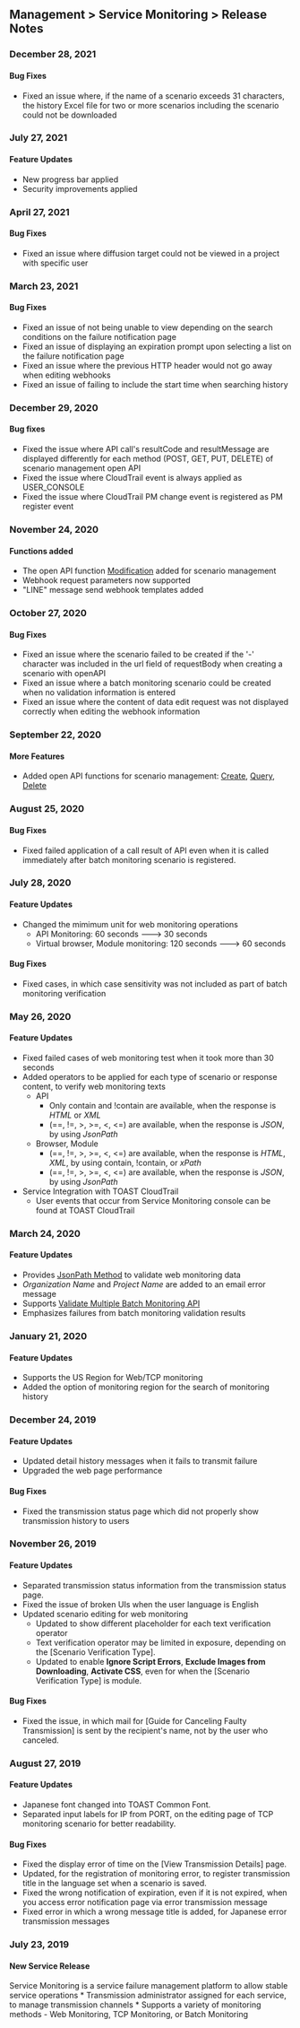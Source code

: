 ## Management > Service Monitoring > Release Notes

### December 28, 2021

#### Bug Fixes
* Fixed an issue where, if the name of a scenario exceeds 31 characters, the history Excel file for two or more scenarios including the scenario could not be downloaded

### July 27, 2021

#### Feature Updates
* New progress bar applied
* Security improvements applied

### April 27, 2021

#### Bug Fixes
* Fixed an issue where diffusion target could not be viewed in a project with specific user


### March 23, 2021

#### Bug Fixes
* Fixed an issue of not being unable to view depending on the search conditions on the failure notification page
* Fixed an issue of displaying an expiration prompt upon selecting a list on the failure notification page
* Fixed an issue where the previous HTTP header would not go away when editing webhooks
* Fixed an issue of failing to include the start time when searching history


### December 29, 2020

#### Bug fixes

* Fixed the issue where API call's resultCode and resultMessage are displayed differently for each method (POST, GET, PUT, DELETE) of scenario management open API
* Fixed the issue where CloudTrail event is always applied as USER_CONSOLE
* Fixed the issue where CloudTrail PM change event is registered as PM register event


###  November 24, 2020

####  Functions added
*  The open API function [Modification](/Management/Service%20Monitoring/ko/api-guide/#_8) added for scenario management
*  Webhook request parameters now supported
*  "LINE" message send webhook templates added


### October 27, 2020

#### Bug Fixes
* Fixed an issue where the scenario failed to be created if the '-' character was included in the url field of requestBody when creating a scenario with openAPI
* Fixed an issue where a batch monitoring scenario could be created when no validation information is entered
* Fixed an issue where the content of data edit request was not displayed correctly when editing the webhook information


### September 22, 2020

#### More Features
* Added open API functions for scenario management: [Create](/Management/Service%20Monitoring/ko/api-guide/#_8), [Query](/Management/Service%20Monitoring/ko/api-guide/#_19), [Delete](/Management/Service%20Monitoring/ko/api-guide/#_25)

### August 25, 2020

#### Bug Fixes
* Fixed failed application of a call result of API even when it is called immediately after batch monitoring scenario is registered. 

### July 28, 2020

#### Feature Updates 
* Changed the mimimum unit for web monitoring operations
  * API Monitoring: 60 seconds ---> 30 seconds 
  * Virtual browser, Module monitoring: 120 seconds ---> 60 seconds

#### Bug Fixes
* Fixed cases, in which case sensitivity was not included as part of batch monitoring verification  

### May 26, 2020 

#### Feature Updates 
* Fixed failed cases of web monitoring test when it took more than 30 seconds 
* Added operators to be applied for each type of scenario or response content, to verify web monitoring texts
  * API
    * Only contain and !contain are available, when the response is _HTML_ or _XML_  
    * (==, !=, >, >=, <, <=) are available, when the response is _JSON_, by using _JsonPath_ 
  * Browser, Module
    * (==, !=, >, >=, <, <=) are available, when the response is _HTML_, _XML_, by using contain, !contain, or _xPath_
    * (==, !=, >, >=, <, <=) are available, when the response is _JSON_, by using _JsonPath_
* Service Integration with TOAST CloudTrail 
  * User events that occur from Service Monitoring console can be found at TOAST CloudTrail 


### March 24, 2020

#### Feature Updates 
* Provides [JsonPath Method](/ko/Management/Service%20Monitoring/ko/console-guide/#_9) to validate web monitoring data
* _Organization Name_ and _Project Name_ are added to an email error message
* Supports [Validate Multiple Batch Monitoring API](/ko/Management/Service%20Monitoring/ko/api-guide/) 
* Emphasizes failures from batch monitoring validation results 

### January 21, 2020

#### Feature Updates
* Supports the US Region for Web/TCP monitoring 
* Added the option of monitoring region for the search of monitoring history

### December 24, 2019

#### Feature Updates
* Updated detail history messages when it fails to transmit failure 
* Upgraded the web page performance

#### Bug Fixes
* Fixed the transmission status page which did not properly show transmission history to users 

### November 26, 2019

#### Feature Updates
* Separated transmission status information from the transmission status page. 
* Fixed the issue of broken UIs when the user language is English 
* Updated scenario editing for web monitoring 
  * Updated to show different placeholder for each text verification operator 
  * Text verification operator may be limited in exposure, depending on the [Scenario Verification Type].
  * Updated to enable **Ignore Script Errors**, **Exclude Images from Downloading**, **Activate CSS**, even for when the [Scenario Verification Type] is module. 

#### Bug Fixes  
* Fixed the issue, in which mail for [Guide for Canceling Faulty Transmission] is sent by the recipient's name, not by the user who canceled.


### August 27, 2019

#### Feature Updates
* Japanese font changed into TOAST Common Font.
* Separated input labels for IP from PORT, on the editing page of TCP monitoring scenario for better readability.

#### Bug Fixes
* Fixed the display error of time on the [View Transmission Details] page.
* Updated, for the registration of monitoring error, to register transmission title in the language set when a scenario is saved.
* Fixed the wrong notification of expiration, even if it is not expired, when you access error notification page via error transmission message
* Fixed error in which a wrong message title is added, for Japanese error transmission messages

### July 23, 2019

#### New Service Release
Service Monitoring is a service failure management platform to allow stable service operations
	* Transmission administrator assigned for each service, to manage transmission channels
	* Supports a variety of monitoring methods - Web Monitoring, TCP Monitoring, or Batch Monitoring
